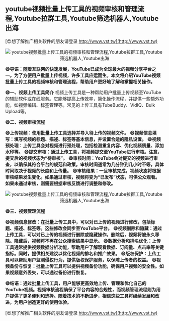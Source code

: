 ## **youtube视频批量上传工具的视频审核和管理流程,Youtube拉群工具,Youtube筛选机器人,Youtube出海**

[😍想了解推广相关软件的朋友请登录 http://www.vst.tw](http://www.vst.tw)

 <center><img src="https://vst.tw/MP4/tuiguang/png/7.png" alt="youtube视频批量上传工具的视频审核和管理流程,Youtube拉群工具,Youtube筛选机器人,Youtube出海"></center>

**😄导语：随着互联网的快速发展，YouTube已成为全球最大的视频分享平台之一。为了方便用户批量上传视频，许多工具应运而生。本文将介绍YouTube视频批量上传工具的视频审核和管理流程，帮助用户更好地了解和掌握相关操作。**

**😄一、视频上传工具简介**
视频上传工具是一种帮助用户批量上传视频至YouTube的辅助软件或在线服务。它能够提高上传效率，简化操作流程，并提供一些额外功能，如视频编辑、标签管理等。常见的上传工具有TubeBuddy、VidIQ、Bulk Upload等。

**😄二、视频审核流程**

**😄上传视频：使用批量上传工具选择并导入待上传的视频文件。**
**😄视频信息填写：填写视频的标题、描述、标签等基本信息，并设置合适的隐私设置。**
**😄视频预处理：上传工具会对视频进行预处理，包括检测重复内容、优化视频质量、添加水印等。**
**😄提交审核：通过上传工具，将视频提交至YouTube进行审核。注意，提交后的视频状态为“待审核”。**
**😄审核时间：YouTube会对提交的视频进行审查，以确保其符合平台的规范和政策。审核时间通常为几分钟到几小时不等，具体时间取决于视频的长度和上传量。**
**😄审核结果：一旦审核完成，视频状态将根据审核结果发生变化。如果通过审核，视频将变为“已发布”状态，可供公众观看。如果未通过审核，则需要根据审核反馈进行调整和修改。**

 <center><img src="https://vst.tw/MP4/tuiguang/png/7.png" alt="youtube视频批量上传工具的视频审核和管理流程,Youtube拉群工具,Youtube筛选机器人,Youtube出海"></center>

**😄三、视频管理流程**

**😄视频信息修改：在批量上传工具中，可以对已上传的视频进行修改，包括标题、描述、标签等。这些修改会同步至YouTube平台。**
**😄视频删除和隐藏：通过上传工具，可以对已上传的视频进行删除或隐藏操作。删除后，视频将被永久移除。隐藏后，视频将不再在公众搜索结果中显示。**
**😄数据分析和排名优化：上传工具通常提供视频数据分析功能，帮助用户了解观看数据、订阅量、点击率等关键指标。同时，提供相关建议以优化视频的排名和推广效果。**
**😄版权保护：上传工具可以帮助用户监测侵权行为，提供版权保护服务，以保障上传者的权益。**
**😄视频备份与恢复：批量上传工具可以提供视频备份功能，确保用户视频的安全性。如果视频意外丢失，可以通过备份进行恢复。**

**😄结语：通过批量上传工具，用户能够更高效地上传、管理和优化自己的YouTube视频。视频审核流程确保了平台内容的合规性，而视频管理流程则为用户提供了更多便利和选择。随着技术的不断进步，相信这些工具将继续发展和改进，为用户创造更好的使用体验。**

[😍想了解推广相关软件的朋友请登录 http://www.vst.tw](http://www.vst.tw)



